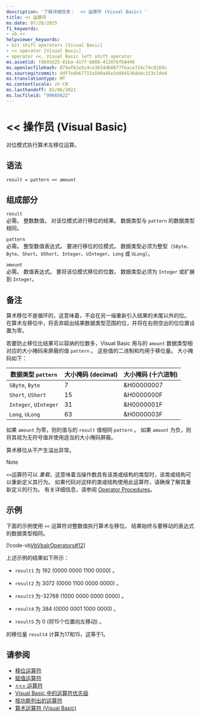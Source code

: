 ```yaml
---
description: '了解详细信息：  << 运算符 (Visual Basic) '
title: << 运算符
ms.date: 07/20/2015
f1_keywords:
- vb.<<
helpviewer_keywords:
- bit shift operators [Visual Basic]
- << operator [Visual Basic]
- operator <<, Visual Basic left shift operator
ms.assetid: fdb93d25-81ba-417f-b808-41207bfb8440
ms.openlocfilehash: 079af61e5c4ce3834db0877feace724c74c8169c
ms.sourcegitcommit: ddf7edb67715a5b9a45e3dd44536dabc153c1de0
ms.translationtype: MT
ms.contentlocale: zh-CN
ms.lasthandoff: 02/06/2021
ms.locfileid: "99665622"
---
```

# <a name="-operator-visual-basic"></a>\<\< 操作员 (Visual Basic) 

对位模式执行算术左移位运算。  
  
## <a name="syntax"></a>语法  
  
```vb  
result = pattern << amount  
```  
  
## <a name="parts"></a>组成部分  

 `result`  
 必需。 整数数值。 对该位模式进行移位的结果。 数据类型与 `pattern` 的数据类型相同。  
  
 `pattern`  
 必需。 整型数值表达式。 要进行移位的位模式。 数据类型必须为整型（`SByte`、`Byte`、`Short`、`UShort`、`Integer`、`UInteger`、`Long` 或 `ULong`）。  
  
 `amount`  
 必需。 数值表达式。 要将该位模式移位的位数。 数据类型必须为 `Integer` 或扩展到 `Integer`。  
  
## <a name="remarks"></a>备注  

 算术移位不是循环的，这意味着，不会在另一端重新引入结果的末尾以外的位。 在算术左移位中，将丢弃超出结果数据类型范围的位，并将在右侧空出的位位置设置为零。  
  
 若要防止移位比结果可以容纳的位数多，Visual Basic 用与的 `amount` 数据类型相对应的大小掩码来屏蔽的值 `pattern` 。 这些值的二进制和均用于移位量。 大小掩码如下：  
  
|数据类型 `pattern`|大小掩码 (decimal) |大小掩码 (十六进制) |  
|----------------------------|---------------------------|-------------------------------|  
|`SByte`, `Byte`|7|&H00000007|  
|`Short`, `UShort`|15|&H0000000F|  
|`Integer`, `UInteger`|31|&H0000001F|  
|`Long`, `ULong`|63|&H0000003F|  
  
 如果 `amount` 为零，则的值与的 `result` 值相同 `pattern` 。 如果 `amount` 为负，则将其视为无符号值并使用适当的大小掩码屏蔽。  
  
 算术移位从不产生溢出异常。  
  
> [!NOTE]
> `<<`运算符可以 *重载*，这意味着当操作数具有该类或结构的类型时，该类或结构可以重新定义其行为。 如果代码对这样的类或结构使用此运算符，请确保了解其重新定义的行为。 有关详细信息，请参阅 [Operator Procedures](../../programming-guide/language-features/procedures/operator-procedures.md)。  
  
## <a name="example"></a>示例  

 下面的示例使用 `<<` 运算符对整数值执行算术左移位。 结果始终与要移动的表达式的数据类型相同。  
  
 [!code-vb[VbVbalrOperators#12](~/samples/snippets/visualbasic/VS_Snippets_VBCSharp/VbVbalrOperators/VB/Class1.vb#12)]  
  
 上述示例的结果如下所示：  
  
- `result1` 为 192 (0000 0000 1100 0000) 。  
  
- `result2` 为 3072 (0000 1100 0000 0000) 。  
  
- `result3` 为-32768 (1000 0000 0000 0000) 。  
  
- `result4` 为 384 (0000 0001 1000 0000) 。  
  
- `result5` 为 0 (将15个位置向左移动) 。  
  
 的移位量 `result4` 计算为17和15，这等于1。  
  
## <a name="see-also"></a>请参阅

- [移位运算符](bit-shift-operators.md)
- [赋值运算符](assignment-operators.md)
- [<<= 运算符](left-shift-assignment-operator.md)
- [Visual Basic 中的运算符优先级](operator-precedence.md)
- [按功能列出的运算符](operators-listed-by-functionality.md)
- [算术运算符 (Visual Basic)](../../programming-guide/language-features/operators-and-expressions/arithmetic-operators.md)
